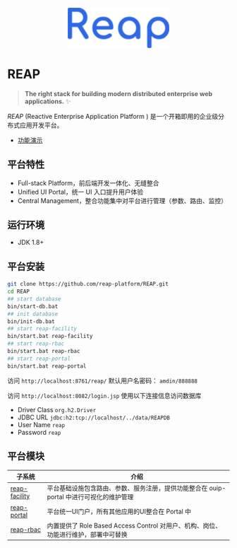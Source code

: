 <p align="center">
  <a href="https://catframework.cn/reap/">
    <img width="230" src="./docs/images/logo.png">
  </a>
</p>

# REAP

> **The right stack for building modern distributed enterprise web applications.** :sparkles:

*REAP* (Reactive Enterprise Application Platform ) 是一个开箱即用的企业级分布式应用开发平台。

- [功能演示](https://catframework.cn/reap/)

## 平台特性

- Full-stack Platform，前后端开发一体化、无缝整合
- Unified UI Portal，统一 UI 入口提升用户体验  
- Central Management，整合功能集中对平台进行管理（参数、路由、监控）

## 运行环境

- JDK 1.8+

## 平台安装

```bash
git clone https://github.com/reap-platform/REAP.git
cd REAP
## start database  
bin/start-db.bat
## init database 
bin/init-db.bat
## start reap-facility
bin/start.bat reap-facility
## start reap-rbac
bin/start.bat reap-rbac
## start reap-portal 
bin/start.bat reap-portal 
```

访问 `http://localhost:8761/reap/` 默认用户名密码： `amdin/888888`

访问 `http://localhost:8082/login.jsp` 使用以下连接信息访问数据库

- Driver Class `org.h2.Driver`
- JDBC URL `jdbc:h2:tcp://localhost/../data/REAPDB`
- User Name `reap`
- Password `reap`

## 平台模块


| 子系统  | 介绍 |
| ------------- | ------------- |
| [reap-facility](https://github.com/reap-platform/reap-facility)  | 平台基础设施包含路由、参数、服务注册，提供功能整合在 ouip-portal 中进行可视化的维护管理  |
| [reap-portal](https://github.com/reap-platform/reap-portal)  | 平台统一UI门户，所有其他应用的UI整合在 Portal 中  |
| [reap-rbac](https://github.com/reap-platform/reap-rbac)  | 内置提供了 Role Based Access Control 对用户、机构、岗位、功能进行维护，部署中可替换  | 
